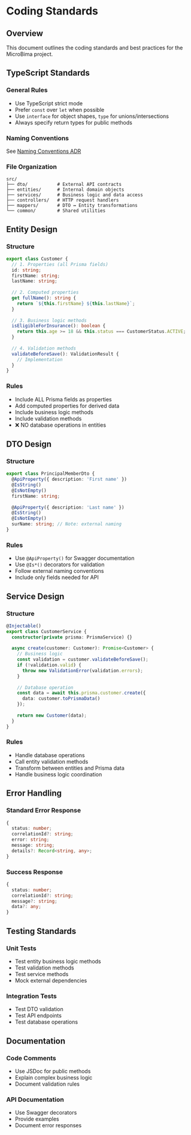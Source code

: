 # Coding Standards

## Overview
This document outlines the coding standards and best practices for the MicroBima project.

## TypeScript Standards

### General Rules
- Use TypeScript strict mode
- Prefer `const` over `let` when possible
- Use `interface` for object shapes, `type` for unions/intersections
- Always specify return types for public methods

### Naming Conventions
See [Naming Conventions ADR](../architecture/decisions/002-naming-conventions.md)

### File Organization
```
src/
├── dto/           # External API contracts
├── entities/      # Internal domain objects
├── services/      # Business logic and data access
├── controllers/   # HTTP request handlers
├── mappers/       # DTO ↔ Entity transformations
└── common/        # Shared utilities
```

## Entity Design

### Structure
```typescript
export class Customer {
  // 1. Properties (all Prisma fields)
  id: string;
  firstName: string;
  lastName: string;
  
  // 2. Computed properties
  get fullName(): string {
    return `${this.firstName} ${this.lastName}`;
  }
  
  // 3. Business logic methods
  isEligibleForInsurance(): boolean {
    return this.age >= 18 && this.status === CustomerStatus.ACTIVE;
  }
  
  // 4. Validation methods
  validateBeforeSave(): ValidationResult {
    // Implementation
  }
}
```

### Rules
- Include ALL Prisma fields as properties
- Add computed properties for derived data
- Include business logic methods
- Include validation methods
- ❌ NO database operations in entities

## DTO Design

### Structure
```typescript
export class PrincipalMemberDto {
  @ApiProperty({ description: 'First name' })
  @IsString()
  @IsNotEmpty()
  firstName: string;
  
  @ApiProperty({ description: 'Last name' })
  @IsString()
  @IsNotEmpty()
  surName: string; // Note: external naming
}
```

### Rules
- Use `@ApiProperty()` for Swagger documentation
- Use `@Is*()` decorators for validation
- Follow external naming conventions
- Include only fields needed for API

## Service Design

### Structure
```typescript
@Injectable()
export class CustomerService {
  constructor(private prisma: PrismaService) {}
  
  async create(customer: Customer): Promise<Customer> {
    // Business logic
    const validation = customer.validateBeforeSave();
    if (!validation.valid) {
      throw new ValidationError(validation.errors);
    }
    
    // Database operation
    const data = await this.prisma.customer.create({
      data: customer.toPrismaData()
    });
    
    return new Customer(data);
  }
}
```

### Rules
- Handle database operations
- Call entity validation methods
- Transform between entities and Prisma data
- Handle business logic coordination

## Error Handling

### Standard Error Response
```typescript
{
  status: number;
  correlationId?: string;
  error: string;
  message: string;
  details?: Record<string, any>;
}
```

### Success Response
```typescript
{
  status: number;
  correlationId?: string;
  message?: string;
  data?: any;
}
```

## Testing Standards

### Unit Tests
- Test entity business logic methods
- Test validation methods
- Test service methods
- Mock external dependencies

### Integration Tests
- Test DTO validation
- Test API endpoints
- Test database operations

## Documentation

### Code Comments
- Use JSDoc for public methods
- Explain complex business logic
- Document validation rules

### API Documentation
- Use Swagger decorators
- Provide examples
- Document error responses
